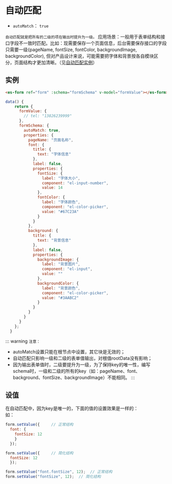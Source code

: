 # 自动匹配
- `autoMatch`： `true`

`自动匹配就是把所有的二级的项在输出时提升为一级。`
应用场景：一般用于表单结构和接口字段不一致时匹配。比如：现需要保存一个页面信息，后台需要保存接口的字段只需要一级{pageName, fontSize, fontColor, backgroundImage, backgroundColor), 但对产品设计来说，可能需要把字体和背景按各自模块区分，页面结构才更加清晰。（见[自动匹配实例](https://chengaohe45.github.io/vue-easy-form-docs/demo/#/auto-match)）

## 实例
```html
<es-form ref="form" :schema="formSchema" v-model="formValue"></es-form>
```

```js
data() {
    return {
      formValue: {
        // tel: "13826239999"
      },
      formSchema: {
        autoMatch: true,
        properties: {
          pageName: "页面名称",
          font: {
            title: {
              text: "字体信息"
            },
            label: false,
            properties: {
              fontSize: {
                label: "字体大小",
                component: "el-input-number",
                value: 14
              },
              fontColor: {
                label: "字体颜色",
                component: "el-color-picker",
                value: "#67C23A"
              }
            }
          },
          background: {
            title: {
              text: "背景信息"
            },
            label: false,
            properties: {
              backgroundImage: {
                label: "背景图片",
                component: "el-input",
                value: ""
              },
              backgroundColor: {
                label: "背景颜色",
                component: "el-color-picker",
                value: "#3AABC2"
              }
            }
          }
        }
      }
    };
  }
```

::: warning
`注意：` 
- autoMatch设置只能在根节点中设置，其它块是无效的；
- 自动匹配只影响一级和二级的表单值输出，对根值rootData没有影响；
- 因为输出表单值时，二级要提升为一级，为了保持key的唯一性，编写schema时，一级和二级的所有的key（如：pageName、font、background、fontSize、backgroundImage）不能相同。
:::

## 设值

在自动匹配中，因为key是唯一的，下面的值的设置效果是一样的：<br />
如：
```js
form.setValue({     // 正常结构
  font: {
    fontSize: 12
    }
  });

form.setValue({     // 简化结构
  fontSize: 12
  });

form.setValue("font.fontSize", 12);  // 正常结构
form.setValue("fontSize", 12);  // 简化结构
```
